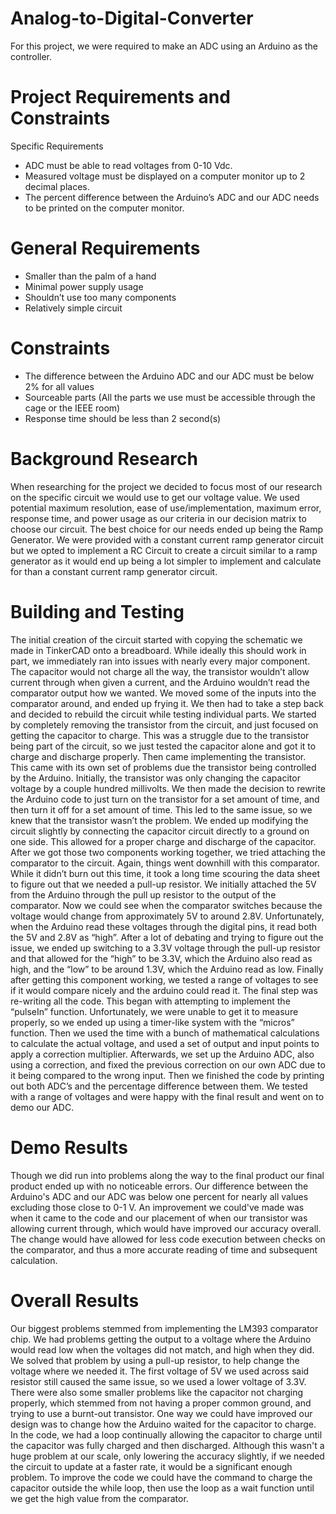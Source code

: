 # Analog-to-Digital-Converter
For this project, we were required to make an ADC using an Arduino as the controller.

# Project Requirements and Constraints
Specific Requirements
* ADC must be able to read voltages from 0-10 Vdc.
* Measured voltage must be displayed on a computer monitor up to 2 decimal places.
* The percent difference between the Arduino’s ADC and our ADC needs to be printed on the computer monitor.

# General Requirements
* Smaller than the palm of a hand 
* Minimal power supply usage 
* Shouldn’t use too many components 
* Relatively simple circuit

# Constraints
* The difference between the Arduino ADC and our ADC must be below 2% for all values
* Sourceable parts (All the parts we use must be accessible through the cage or the IEEE room)
* Response time should be less than 2 second(s)

# Background Research
When researching for the project we decided to focus most of our research on the specific circuit we would use to get our voltage value. We used potential maximum resolution, ease of use/implementation, maximum error, response time, and power usage as our criteria in our decision matrix to choose our circuit. The best choice for our needs ended up being the Ramp Generator. We were provided with a constant current ramp generator circuit but we opted to implement a RC Circuit to create a circuit similar to a ramp generator as it would end up being a lot simpler to implement and calculate for than a constant current ramp generator circuit.

# Building and Testing 
The initial creation of the circuit started with copying the schematic we made in TinkerCAD onto a breadboard. While ideally this should work in part, we immediately ran into issues with nearly every major component. The capacitor would not charge all the way, the transistor wouldn’t allow current through when given a current, and the Arduino wouldn’t read the comparator output how we wanted. We moved some of the inputs into the comparator around, and ended up frying it. We then had to take a step back and decided to rebuild the circuit while testing individual parts. We started by completely removing the transistor from the circuit, and just focused on getting the capacitor to charge. This was a struggle due to the transistor being part of the circuit, so we just tested the capacitor alone and got it to charge and discharge properly. Then came implementing the transistor. This came with its own set of problems due the transistor being controlled by the Arduino. Initially, the transistor was only changing the capacitor voltage by a couple hundred millivolts. We then made the decision to rewrite the Arduino code to just turn on the transistor for a set amount of time, and then turn it off for a set amount of time. This led to the same issue, so we knew that the transistor wasn’t the problem. We ended up modifying the circuit slightly by connecting the capacitor circuit directly to a ground on one side. This allowed for a proper charge and discharge of the capacitor. After we got those two components working together, we tried attaching the comparator to the circuit. Again, things went downhill with this comparator. While it didn’t burn out this time, it took a long time scouring the data sheet to figure out that we needed a pull-up resistor. We initially attached the 5V from the Arduino through the pull up resistor to the output of the comparator. Now we could see when the comparator switches because the voltage would change from approximately 5V to around 2.8V. Unfortunately, when the Arduino read these voltages through the digital pins, it read both the 5V and 2.8V as “high”. After a lot of debating and trying to figure out the issue, we ended up switching to a 3.3V voltage through the pull-up resistor and that allowed for the “high” to be 3.3V, which the Arduino also read as high, and the “low” to be around 1.3V, which the Arduino read as low. Finally after getting this component working, we tested a range of voltages to see if it would compare nicely and the arduino could read it. The final step was re-writing all the code. This began with attempting to implement the “pulseIn” function. Unfortunately, we were unable to get it to measure properly, so we ended up using a timer-like system with the “micros” function. Then we used the time with a bunch of mathematical calculations to calculate the actual voltage, and used a set of output and input points to apply a correction multiplier. Afterwards, we set up the Arduino ADC, also using a correction, and fixed the previous correction on our own ADC due to it being compared to the wrong input. Then we finished the code by printing out both ADC’s and the percentage difference between them. We tested with a range of voltages and were happy with the final result and went on to demo our ADC.

# Demo Results 
Though we did run into problems along the way to the final product our final product ended up with no noticeable errors. Our difference between the Arduino's ADC and our ADC was below one percent for nearly all values excluding those close to 0-1 V. An improvement we could've made was when it came to the code and our placement of when our transistor was allowing current through, which would have improved our accuracy overall. The change would have allowed for less code execution between checks on the comparator, and thus a more accurate reading of time and subsequent calculation.

# Overall Results
Our biggest problems stemmed from implementing the LM393 comparator chip. We had problems getting the output to a voltage where the Arduino would read low when the voltages did not match, and high when they did. We solved that problem by using a pull-up resistor, to help change the voltage where we needed it. The first voltage of 5V we used across said resistor still caused the same issue, so we used a lower voltage of 3.3V. There were also some smaller problems like the capacitor not charging properly, which stemmed from not having a proper common ground, and trying to use a burnt-out transistor.
One way we could have improved our design was to change how the Arduino waited for the capacitor to charge. In the code, we had a loop continually allowing the capacitor to charge until the capacitor was fully charged and then discharged. Although this wasn't a huge problem at our scale, only lowering the accuracy slightly, if we needed the circuit to update at a faster rate, it would be a significant enough problem. To improve the code we could have the command to charge the capacitor outside the while loop, then use the loop as a wait function until we get the high value from the comparator.
